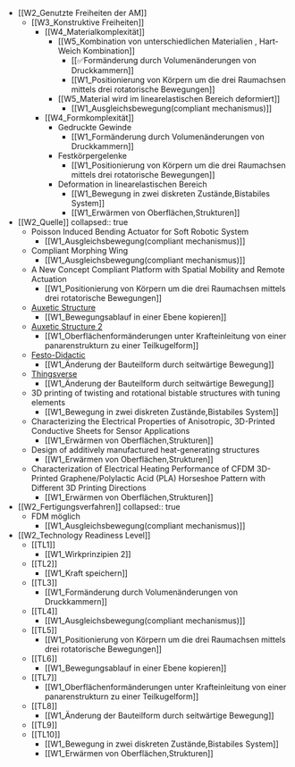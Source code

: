 - [[W2_Genutzte Freiheiten der AM]]
	- [[W3_Konstruktive Freiheiten]]
		- [[W4_Materialkomplexität]]
			- [[W5_Kombination von unterschiedlichen Materialien , Hart-Weich Kombination]]
				- [[✅Formänderung durch Volumenänderungen von Druckkammern]]
				- [[W1_Positionierung von Körpern um die drei Raumachsen mittels drei rotatorische Bewegungen]]
			- [[W5_Material wird im linearelastischen Bereich deformiert]]
				- [[W1_Ausgleichsbewegung(compliant mechanismus)]]
		- [[W4_Formkomplexität]]
			- Gedruckte Gewinde
				- [[W1_Formänderung durch Volumenänderungen von Druckkammern]]
			- Festkörpergelenke
				- [[W1_Positionierung von Körpern um die drei Raumachsen mittels drei rotatorische Bewegungen]]
			- Deformation in linearelastischen Bereich
				- [[W1_Bewegung in zwei diskreten Zustände,Bistabiles System]]
				- [[W1_Erwärmen von Oberflächen,Strukturen]]
- [[W2_Quelle]]
  collapsed:: true
	- Poisson Induced Bending Actuator for Soft Robotic System
		- [[W1_Ausgleichsbewegung(compliant mechanismus)]]
	- Compliant Morphing Wing
		- [[W1_Ausgleichsbewegung(compliant mechanismus)]]
	- A New Concept Compliant Platform with Spatial Mobility and Remote Actuation
		- [[W1_Positionierung von Körpern um die drei Raumachsen mittels drei rotatorische Bewegungen]]
	- [Auxetic Structure](https://www.youtube.com/watch?v=XP5Fk-lHvK0&ab_channel=MITMediaLab)
		- [[W1_Bewegungsablauf in einer Ebene kopieren]]
	- [Auxetic Structure 2](https://www.thingiverse.com/thing:881094)
		- [[W1_Oberflächenformänderungen unter Krafteinleitung von einer panarenstrukturn zu einer Teilkugelform]]
	- [Festo-Didactic](https://www.festo-didactic.com/de-de/lernsysteme/technik-fuer-allgemeinbildende-schulen/fin-ray-bastelbogen.htm?fbid=ZGUuZGUuNTQ0LjEzLjE4LjE0MDMuODUyOA)
		- [[W1_Änderung der Bauteilform durch seitwärtige Bewegung]]
	- [Thingsverse](https://www.thingiverse.com/thing:1487390)
		- [[W1_Änderung der Bauteilform durch seitwärtige Bewegung]]
	- 3D printing of twisting and rotational bistable structures with tuning elements
		- [[W1_Bewegung in zwei diskreten Zustände,Bistabiles System]]
	- Characterizing the Electrical Properties of Anisotropic, 3D-Printed Conductive Sheets for Sensor Applications
		- [[W1_Erwärmen von Oberflächen,Strukturen]]
	- Design of additively manufactured heat-generating structures
		- [[W1_Erwärmen von Oberflächen,Strukturen]]
	- Characterization of Electrical Heating Performance of CFDM 3D-Printed Graphene/Polylactic Acid (PLA) Horseshoe Pattern with Different 3D Printing Directions
		- [[W1_Erwärmen von Oberflächen,Strukturen]]
- [[W2_Fertigungsverfahren]]
  collapsed:: true
	- FDM möglich
		- [[W1_Ausgleichsbewegung(compliant mechanismus)]]
- [[W2_Technology Readiness Level]]
	- [[TL1]]
		- [[W1_Wirkprinzipien 2]]
	- [[TL2]]
		- [[W1_Kraft speichern]]
	- [[TL3]]
		- [[W1_Formänderung durch Volumenänderungen von Druckkammern]]
	- [[TL4]]
		- [[W1_Ausgleichsbewegung(compliant mechanismus)]]
	- [[TL5]]
		- [[W1_Positionierung von Körpern um die drei Raumachsen mittels drei rotatorische Bewegungen]]
	- [[TL6]]
		- [[W1_Bewegungsablauf in einer Ebene kopieren]]
	- [[TL7]]
		- [[W1_Oberflächenformänderungen unter Krafteinleitung von einer panarenstrukturn zu einer Teilkugelform]]
	- [[TL8]]
		- [[W1_Änderung der Bauteilform durch seitwärtige Bewegung]]
	- [[TL9]]
	- [[TL10]]
		- [[W1_Bewegung in zwei diskreten Zustände,Bistabiles System]]
		- [[W1_Erwärmen von Oberflächen,Strukturen]]
